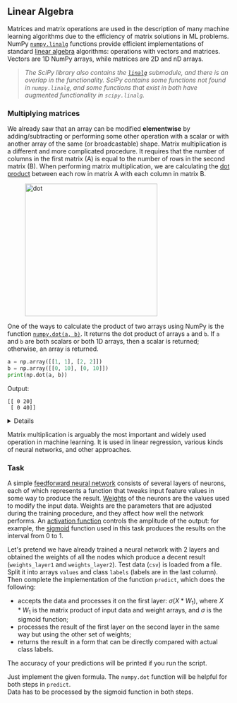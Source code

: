 ## Linear Algebra

Matrices and matrix operations are used in the description of many machine learning algorithms due
to the efficiency of matrix solutions in ML problems.
NumPy [`numpy.linalg`](https://numpy.org/doc/stable/reference/routines.linalg.html)
functions provide efficient implementations of standard [linear algebra](https://en.wikipedia.org/wiki/Linear_algebra) algorithms:
operations with vectors and matrices. Vectors are 1D NumPy arrays, while matrices are 2D and nD arrays.

> <i>The SciPy library also contains the [`linalg`](https://docs.scipy.org/doc/scipy/reference/linalg.html#module-scipy.linalg) 
> submodule, and there is an overlap in the functionality. SciPy contains some functions not found in `numpy.linalg`, and
> some functions that exist in both have augmented functionality in `scipy.linalg`.</i>

### Multiplying matrices

We already saw that an array can be modified **elementwise** by adding/subtracting or performing some other 
operation with a scalar or with another array of the same (or broadcastable) shape.
Matrix multiplication is a different and more complicated procedure.
It requires that the number of columns in the first matrix (A) is equal to the number of rows in the second matrix (B).
When performing matrix multiplication, we are calculating the [dot product](https://en.wikipedia.org/wiki/Dot_product) 
between each row in matrix A with each column in matrix B.

<figure>
  <img src="img.png" alt="dot" style="width:300px">
</figure>

One of the ways to calculate the product of two arrays using NumPy is the function [`numpy.dot(a, b)`](https://numpy.org/doc/stable/reference/generated/numpy.dot.html#numpy.dot).
It returns the dot product of arrays `a` and `b`. If `a` and `b` are both scalars or both 1D arrays, then 
a scalar is returned; otherwise, an array is returned. 

```python
a = np.array([[1, 1], [2, 2]])
b = np.array([[0, 10], [0, 10]])
print(np.dot(a, b))
```
Output:
```text
[[ 0 20]
 [ 0 40]]
```

<details>

There's also the [`numpy.matmul(a, b)`](https://numpy.org/doc/stable/reference/generated/numpy.matmul.html)
function (shorthand: `@`). `matmul` differs from `dot` in two important ways:

- Multiplication by scalars is not allowed.
- Stacks of matrices are broadcast together as if the matrices were elements (the methods behave differently when passed 3D or higher dimensional arrays, see the methods' docs for details).

For 2D arrays, the behavior is the same:
```python
a = np.array([[1, 1], [2, 2]])
b = np.array([[0, 10], [0, 10]])
print(a @ b)
```
Output:
```text
[[ 0 20]
 [ 0 40]]
```
</details>

Matrix multiplication is arguably the most important and widely used operation in machine learning.
It is used in linear regression, various kinds of neural networks, and other approaches.

### Task
A simple [feedforward neural network](https://en.wikipedia.org/wiki/Feedforward_neural_network)
consists of several layers of neurons, each of which represents a function that tweaks
input feature values in some way to produce the result. [Weights](https://en.wikipedia.org/wiki/Weighting) of the neurons are the values used to modify the
input data. Weights are the parameters that are adjusted during the training procedure, and they affect how well
the network performs. An [activation function](https://en.wikipedia.org/wiki/Activation_function) controls the amplitude of the output:
for example, the [sigmoid](https://en.wikipedia.org/wiki/Logistic_function) function used in this task produces the results on the interval from 0 to 1.

Let's pretend we have already trained a neural network with 2 layers and obtained
the weights of all the nodes which produce a decent result (`weights_layer1` and `weights_layer2`).
Test data (`csv`) is loaded from a file. Split it into arrays `values` and class `labels` (labels are in the last column).
Then complete the implementation of the function `predict`, which does the following:
- accepts the data and processes it on the first layer: $\sigma(X * W_1)$, where $X * W_1$ is the matrix product
of input data and weight arrays, and $\sigma$ is the sigmoid function;
- processes the result of the first layer on the second layer in the same way but using the other set of weights;
- returns the result in a form that can be directly compared with actual class labels.

The accuracy of your predictions will be printed if you run the script.

<div class="hint">Just implement the given formula. The <code>numpy.dot</code> function will be helpful for both steps in <code>predict</code>.</div>
<div class="hint">Data has to be processed by the sigmoid function in both steps.</div>